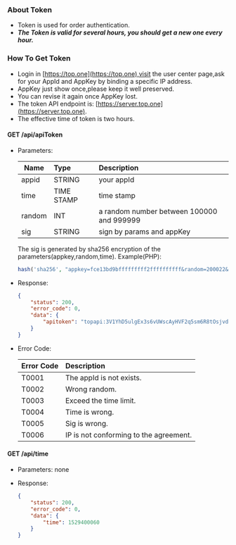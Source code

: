 ### About Token
* Token is used for order authentication.
* **_The Token is valid for several hours, you should get a new one every hour._**

### How To Get Token

* Login in [https://top.one](https://top.one),visit the user center page,ask for your AppId and AppKey by binding a specific IP address.
* AppKey just show once,please keep it well preserved.
* You can revise it again once AppKey lost.
* The token API endpoint is: [https://server.top.one](https://server.top.one).
* The effective time of token is two hours.

#### GET /api/apiToken

* Parameters:

	| Name | Type | Description |
	| ---- |:----| :-----|
	appid | STRING | your appId
	time | TIME STAMP | time stamp
	random | INT | a random number between 100000 and 999999
	sig | STRING | sign by params and appKey
	
	The sig is generated by sha256 encryption of the parameters(appkey,random,time).	Example(PHP):
	
	``` php
  hash('sha256', "appkey=fce13bd9bfffffffff2ffffffffff&random=200022&time=1409309229",false);
	``` 

* Response:

	``` json
	{
	    "status": 200,
	    "error_code": 0,
	    "data": {
	        "apitoken": "topapi:3V1YhD5ulgEx3s6vUWscAyHVF2q5sm6R8tOsjvde1aVK5MQ81HsO0xbVa8011zE35TkaARvUv6"
	    }
	}
	```
* Error Code:

	| Error Code | Description |
	| ---- |:----|
	T0001 | The appId is not exists.
	T0002 | Wrong random.
	T0003 | Exceed the time limit.
	T0004 | Time is wrong.
	T0005 | Sig is wrong.
	T0006 | IP is not conforming to the agreement.
	
#### GET /api/time

* Parameters:
	none

* Response:

	``` json
	{
	    "status": 200,
	    "error_code": 0,
	    "data": {
	        "time": 1529400060
	    }
	}
	```
